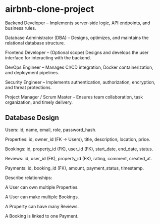 # airbnb-clone-project
Backend Developer – Implements server-side logic, API endpoints, and business rules.

Database Administrator (DBA) – Designs, optimizes, and maintains the relational database structure.

Frontend Developer – (Optional scope) Designs and develops the user interface for interacting with the backend.

DevOps Engineer – Manages CI/CD integration, Docker containerization, and deployment pipelines.

Security Engineer – Implements authentication, authorization, encryption, and threat protections.

Project Manager / Scrum Master – Ensures team collaboration, task organization, and timely delivery.
## Database Design
Users: id, name, email, role, password_hash.

Properties: id, owner_id (FK → Users), title, description, location, price.

Bookings: id, property_id (FK), user_id (FK), start_date, end_date, status.

Reviews: id, user_id (FK), property_id (FK), rating, comment, created_at.

Payments: id, booking_id (FK), amount, payment_status, timestamp.

Describe relationships:

A User can own multiple Properties.

A User can make multiple Bookings.

A Property can have many Reviews.

A Booking is linked to one Payment.
